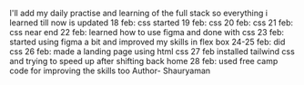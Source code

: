I'll add my daily practise and learning of the full stack so everything i learned till now is updated 
18 feb: css started
19 feb: css 
20 feb: css 
21 feb: css near end 
22 feb: learned how to use figma and done with css
23 feb: started using figma a bit and improved my skills in flex box
24-25 feb: did css
26 feb: made a landing page using html css
27 feb installed tailwind css and trying to speed up after shifting back home 
28 feb: used free camp code for improving the skills too 
Author- Shauryaman
